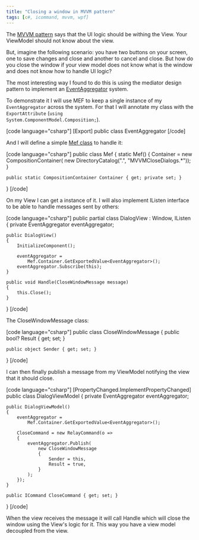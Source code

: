 ```yaml
---
title: "Closing a window in MVVM pattern"
tags: [c#, icommand, mvvm, wpf]
---
```


The <a href="https://brunolm.wordpress.com/2015/03/21/the-mvvm-pattern-in-wpf/" title="The MVVM pattern in WPF" target="_blank">MVVM pattern</a> says that the UI logic should be withing the View. Your ViewModel should not know about the view.

But, imagine the following scenario: you have two buttons on your screen, one to save changes and close and another to cancel and close. But how do you close the window if your view model does not know what is the window and does not know how to handle UI logic?
<!--more-->

The most interesting way I found to do this is using the mediator design pattern to implement an <a href="https://brunolm.wordpress.com/2015/03/01/messaging-eventaggregator/" title="Messaging – EventAggregator" target="_blank">EventAggregator</a> system.

To demonstrate it I will use MEF to keep a single instance of my <code>EventAggregator</code> across the system. For that I will annotate my class with the <code>ExportAttribute</code> (<code>using System.ComponentModel.Composition;</code>).

[code language="csharp"]
[Export]
public class EventAggregator
[/code]

And I will define a simple <a href="https://brunolm.wordpress.com/2015/03/04/using-mef-to-setup-dependency-injection/" title="Using MEF to setup Dependency Injection" target="_blank">Mef class</a> to handle it:

[code language="csharp"]
public class Mef
{
    static Mef()
    {
        Container = new CompositionContainer(
            new DirectoryCatalog(".", "MVVMCloseDialogs.*"));
    }

    public static CompositionContainer Container { get; private set; }
}
[/code]

On my View I can get a instance of it. I will also implement IListen interface to be able to handle messages sent by others:

[code language="csharp"]
public partial class DialogView
    : Window, IListen<CloseWindowMessage>
{
    private EventAggregator eventAggregator;

    public DialogView()
    {
        InitializeComponent();

        eventAggregator =
            Mef.Container.GetExportedValue<EventAggregator>();
        eventAggregator.Subscribe(this);
    }

    public void Handle(CloseWindowMessage message)
    {
        this.Close();
    }
}
[/code]

The CloseWindowMessage class:

[code language="csharp"]
public class CloseWindowMessage
{
    public bool? Result { get; set; }

    public object Sender { get; set; }
}
[/code]

I can then finally publish a message from my ViewModel notifying the view that it should close.

[code language="csharp"]
[PropertyChanged.ImplementPropertyChanged]
public class DialogViewModel
{
    private EventAggregator eventAggregator;

    public DialogViewModel()
    {
        eventAggregator =
            Mef.Container.GetExportedValue<EventAggregator>();

        CloseCommand = new RelayCommand(o =>
        {
            eventAggregator.Publish(
                new CloseWindowMessage
                {
                    Sender = this,
                    Result = true,
                }
            );
        });
    }

    public ICommand CloseCommand { get; set; }
}
[/code]

When the view receives the message it will call Handle which will close the window using the View's logic for it. This way you have a view model decoupled from the view.
